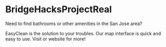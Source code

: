 # BridgeHacksProjectReal
Need to find bathrooms or other amenities in the San Jose area? 

EasyClean is the solution to your troubles. Our map interface is quick and easy to use. Visit or website for more!
